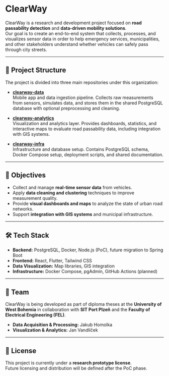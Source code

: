 # ClearWay

ClearWay is a research and development project focused on **road passability detection** and **data-driven mobility solutions**.  
Our goal is to create an end-to-end system that collects, processes, and visualizes sensor data in order to help emergency services, municipalities, and other stakeholders understand whether vehicles can safely pass through city streets.

---

## 📂 Project Structure

The project is divided into three main repositories under this organization:

- **[clearway-data](https://github.com/clearway-dev/clearway-data)**  
  Mobile app and data ingestion pipeline. Collects raw measurements from sensors, simulates data, and stores them in the shared PostgreSQL database with optional preprocessing and cleaning.

- **[clearway-analytics](https://github.com/clearway-dev/clearway-analytics)**  
  Visualization and analytics layer. Provides dashboards, statistics, and interactive maps to evaluate road passability data, including integration with GIS systems.

- **[clearway-infra](https://github.com/clearway-dev/clearway-infra)**  
  Infrastructure and database setup. Contains PostgreSQL schema, Docker Compose setup, deployment scripts, and shared documentation.

---

## 🎯 Objectives

- Collect and manage **real-time sensor data** from vehicles.
- Apply **data cleaning and clustering** techniques to improve measurement quality.
- Provide **visual dashboards and maps** to analyze the state of urban road networks.
- Support **integration with GIS systems** and municipal infrastructure.

---

## 🛠️ Tech Stack

- **Backend:** PostgreSQL, Docker, Node.js (PoC), future migration to Spring Boot  
- **Frontend:** React, Flutter, Tailwind CSS  
- **Data Visualization:** Map libraries, GIS integration  
- **Infrastructure:** Docker Compose, pgAdmin, GitHub Actions (planned)

---

## 👥 Team

ClearWay is being developed as part of diploma theses at the **University of West Bohemia** in collaboration with **SIT Port Plzeň** and the **Faculty of Electrical Engineering (FEL)**.  

- **Data Acquisition & Processing:** Jakub Homolka  
- **Visualization & Analytics:** Jan Vandlíček  

---

## 📜 License

This project is currently under a **research prototype license**.  
Future licensing and distribution will be defined after the PoC phase.
